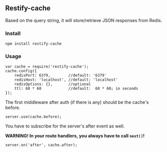 Restify-cache
-------------
Based on the query string, it will store/retrieve JSON responses from Redis.

### Install ###

`npm install restify-cache`

### Usage ###

```
var cache = require('restify-cache');
cache.config({
    redisPort: 6379,        //default: '6379'
    redisHost: 'localhost', //default: 'localhost'
    redisOptions: {},       //optional
    ttl: 60 * 60            //default:  60 * 60; in seconds
});
```

The first middleware after auth (if there is any) should be the cache's before.

```
server.use(cache.before);
```

You have to subscribe for the server's after event as well.

__WARNING! In your route handlers, you always have to call `next()`!__

```
server.on('after', cache.after);
```